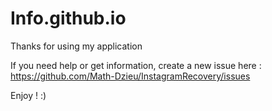 # Info.github.io

Thanks for using my application

If you need help or get information, create a new issue here :
https://github.com/Math-Dzieu/InstagramRecovery/issues


Enjoy ! :)
